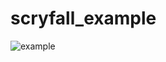 # scryfall_example
![example](https://user-images.githubusercontent.com/129869926/231049476-4206cbad-5dd5-41de-a66d-6720627af0bf.png)
